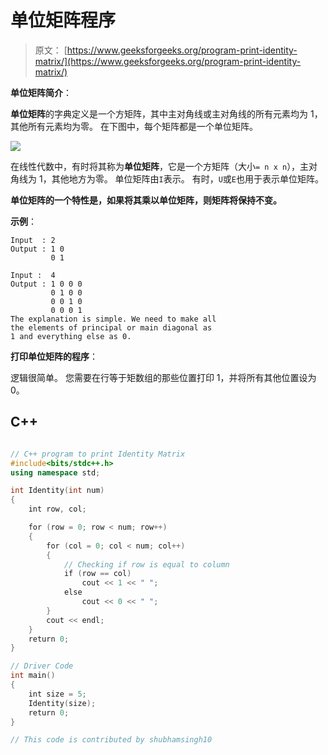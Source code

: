 # 单位矩阵程序

> 原文： [https://www.geeksforgeeks.org/program-print-identity-matrix/](https://www.geeksforgeeks.org/program-print-identity-matrix/)

**单位矩阵简介**：

**单位矩阵**的字典定义是一个方矩阵，其中主对角线或主对角线的所有元素均为 1，其他所有元素均为零。 在下图中，每个矩阵都是一个单位矩阵。

![](img/80ad1022655aa2228c13b6f959a4e68c.png)

在线性代数中，有时将其称为**单位矩阵**，它是一个方矩阵（大小`= n x n`），主对角线为 1，其他地方为零。 单位矩阵由`I`表示。 有时，`U`或`E`也用于表示单位矩阵。

**单位矩阵的一个特性是，如果将其乘以单位矩阵，则矩阵将保持不变。**

**示例**：

```
Input  : 2
Output : 1 0
         0 1

Input :  4
Output : 1 0 0 0
         0 1 0 0
         0 0 1 0
         0 0 0 1
The explanation is simple. We need to make all
the elements of principal or main diagonal as 
1 and everything else as 0.

```

**打印单位矩阵的程序**：

逻辑很简单。 您需要在行等于矩数组的那些位置打印 1，并将所有其他位置设为 0。

## C++ 

```cpp

// C++ program to print Identity Matrix 
#include<bits/stdc++.h> 
using namespace std; 

int Identity(int num) 
{ 
    int row, col; 

    for (row = 0; row < num; row++) 
    { 
        for (col = 0; col < num; col++) 
        { 
            // Checking if row is equal to column  
            if (row == col) 
                cout << 1 << " "; 
            else
                cout << 0 << " "; 
        }  
        cout << endl; 
    } 
    return 0; 
} 

// Driver Code 
int main() 
{ 
    int size = 5; 
    Identity(size); 
    return 0; 
} 

// This code is contributed by shubhamsingh10 

```